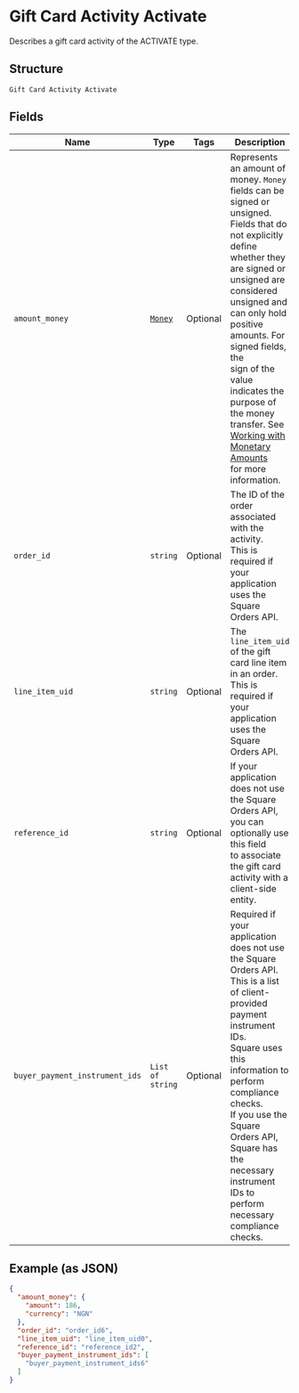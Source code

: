 
# Gift Card Activity Activate

Describes a gift card activity of the ACTIVATE type.

## Structure

`Gift Card Activity Activate`

## Fields

| Name | Type | Tags | Description |
|  --- | --- | --- | --- |
| `amount_money` | [`Money`](/doc/models/money.md) | Optional | Represents an amount of money. `Money` fields can be signed or unsigned.<br>Fields that do not explicitly define whether they are signed or unsigned are<br>considered unsigned and can only hold positive amounts. For signed fields, the<br>sign of the value indicates the purpose of the money transfer. See<br>[Working with Monetary Amounts](https://developer.squareup.com/docs/build-basics/working-with-monetary-amounts)<br>for more information. |
| `order_id` | `string` | Optional | The ID of the order associated with the activity.<br>This is required if your application uses the Square Orders API. |
| `line_item_uid` | `string` | Optional | The `line_item_uid` of the gift card line item in an order.<br>This is required if your application uses the Square Orders API. |
| `reference_id` | `string` | Optional | If your application does not use the Square Orders API, you can optionally use this field<br>to associate the gift card activity with a client-side entity. |
| `buyer_payment_instrument_ids` | `List of string` | Optional | Required if your application does not use the Square Orders API.<br>This is a list of client-provided payment instrument IDs.<br>Square uses this information to perform compliance checks.<br>If you use the Square Orders API, Square has the necessary instrument IDs to perform necessary<br>compliance checks. |

## Example (as JSON)

```json
{
  "amount_money": {
    "amount": 186,
    "currency": "NGN"
  },
  "order_id": "order_id6",
  "line_item_uid": "line_item_uid0",
  "reference_id": "reference_id2",
  "buyer_payment_instrument_ids": [
    "buyer_payment_instrument_ids6"
  ]
}
```

